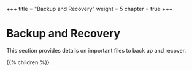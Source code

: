+++
title = "Backup and Recovery"
weight = 5
chapter = true
+++


# Backup and Recovery
This section provides details on important files to back up and recover.

{{% children %}}
